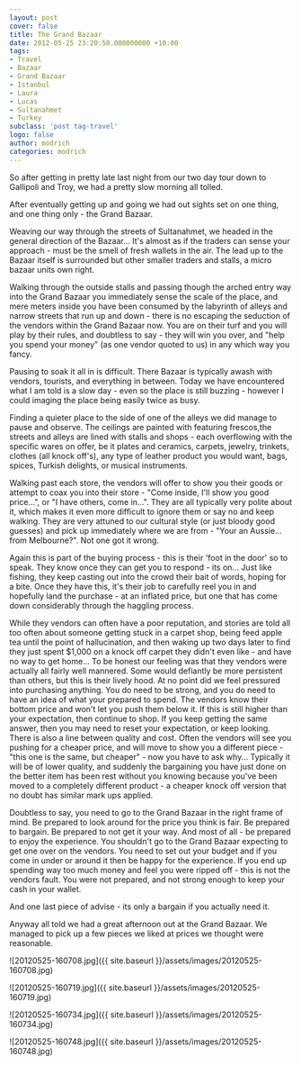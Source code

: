 ```yaml
---
layout: post
cover: false
title: The Grand Bazaar
date: 2012-05-25 23:20:58.000000000 +10:00
tags: 
- Travel
- Bazaar
- Grand Bazaar
- Istanbul
- Laura
- Lucas
- Sultanahmet
- Turkey
subclass: 'post tag-travel'
logo: false
author: modrich
categories: modrich
---
```

So after getting in pretty late last night from our two day tour down to Gallipoli and Troy, we had a pretty slow morning all tolled.

After eventually getting up and going we had out sights set on one thing, and one thing only - the Grand Bazaar.

Weaving our way through the streets of Sultanahmet, we headed in the general direction of the Bazaar... It's almost as if the traders can sense your approach - must be the smell of fresh wallets in the air. The lead up to the Bazaar itself is surrounded but other smaller traders and stalls, a micro bazaar units own right.

Walking through the outside stalls and passing though the arched entry way into the Grand Bazaar you immediately sense the scale of the place, and mere meters inside you have been consumed by the labyrinth of alleys and narrow streets that run up and down - there is no escaping the seduction of the vendors within the Grand Bazaar now. You are on their turf and you will play by their rules, and doubtless to say - they will win you over, and "help you spend your money" (as one vendor quoted to us) in any which way you fancy.

Pausing to soak it all in is difficult. There Bazaar is typically awash with vendors, tourists, and everything in between. Today we have encountered what I am told is a slow day - even so the place is still buzzing - however I could imaging the place being easily twice as busy.

Finding a quieter place to the side of one of the alleys we did manage to pause and observe. The ceilings are painted with featuring frescos,the streets and alleys are lined with stalls and shops - each overflowing with the specific wares on offer, be it plates and ceramics, carpets, jewelry, trinkets, clothes (all knock off's), any type of leather product you would want, bags, spices, Turkish delights, or musical instruments.

Walking past each store, the vendors will offer to show you their goods or attempt to coax you into their store - "Come inside, I'll show you good price...", or "I have others, come in...". They are all typically very polite about it, which makes it even more difficult to ignore them or say no and keep walking. They are very attuned to our cultural style (or just bloody good guesses) and pick up immediately where we are from - "Your an Aussie... from Melbourne?". Not one got it wrong.

Again this is part of the buying process - this is their 'foot in the door' so to speak. They know once they can get you to respond - its on... Just like fishing, they keep casting out into the crowd their bait of words, hoping for a bite. Once they have this, it's their job to carefully reel you in and hopefully land the purchase - at an inflated price, but one that has come down considerably through the haggling process.

While they vendors can often have a poor reputation, and stories are told all too often about someone getting stuck in a carpet shop, being feed apple tea until the point of hallucination, and then waking up two days later to find they just spent $1,000 on a knock off carpet they didn't even like - and have no way to get home... To be honest our feeling was that they vendors were actually all fairly well mannered. Some would defiantly be more persistent than others, but this is their lively hood. At no point did we feel pressured into purchasing anything. You do need to be strong, and you do need to have an idea of what your prepared to spend. The vendors know their bottom price and won't let you push them below it. If this is still higher than your expectation, then continue to shop. If you keep getting the same answer, then you may need to reset your expectation, or keep looking. There is also a line between quality and cost. Often the vendors will see you pushing for a cheaper price, and will move to show you a different piece - "this one is the same, but cheaper" - now you have to ask why... Typically it will be of lower quality, and suddenly the bargaining you have just done on the better item has been rest without you knowing because you've been moved to a completely different product - a cheaper knock off version that no doubt has similar mark ups applied.

Doubtless to say, you need to go to the Grand Bazaar in the right frame of mind. Be prepared to look around for the price you think is fair. Be prepared to bargain. Be prepared to not get it your way. And most of all - be prepared to enjoy the experience. You shouldn't go to the Grand Bazaar expecting to get one over on the vendors. You need to set out your budget and if you come in under or around it then be happy for the experience. If you end up spending way too much money and feel you were ripped off - this is not the vendors fault. You were not prepared, and not strong enough to keep your cash in your wallet.

And one last piece of advise - its only a bargain if you actually need it.

Anyway all told we had a great afternoon out at the Grand Bazaar. We managed to pick up a few pieces we liked at prices we thought were reasonable.

![20120525-160708.jpg]({{ site.baseurl }}/assets/images/20120525-160708.jpg)

![20120525-160719.jpg]({{ site.baseurl }}/assets/images/20120525-160719.jpg)

![20120525-160734.jpg]({{ site.baseurl }}/assets/images/20120525-160734.jpg)

![20120525-160748.jpg]({{ site.baseurl }}/assets/images/20120525-160748.jpg)

